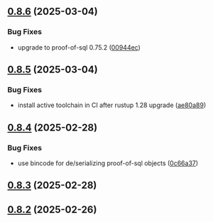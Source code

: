 ## [0.8.6](https://github.com/spaceandtimelabs/sxt-proof-of-sql-sdk/compare/v0.8.5...v0.8.6) (2025-03-04)


### Bug Fixes

* upgrade to proof-of-sql 0.75.2 ([00944ec](https://github.com/spaceandtimelabs/sxt-proof-of-sql-sdk/commit/00944ec52c622be39b696c6cfb0db7b976166b45))



## [0.8.5](https://github.com/spaceandtimelabs/sxt-proof-of-sql-sdk/compare/v0.8.4...v0.8.5) (2025-03-04)


### Bug Fixes

* install active toolchain in CI after rustup 1.28 upgrade ([ae80a89](https://github.com/spaceandtimelabs/sxt-proof-of-sql-sdk/commit/ae80a8942c8a4560a6d35ca76fcccf931062a880))



## [0.8.4](https://github.com/spaceandtimelabs/sxt-proof-of-sql-sdk/compare/v0.8.3...v0.8.4) (2025-02-28)


### Bug Fixes

* use bincode for de/serializing proof-of-sql objects ([0c66a37](https://github.com/spaceandtimelabs/sxt-proof-of-sql-sdk/commit/0c66a37dc67c02e4459f83ccc3a30984511498ca))



## [0.8.3](https://github.com/spaceandtimelabs/sxt-proof-of-sql-sdk/compare/v0.8.2...v0.8.3) (2025-02-28)



## [0.8.2](https://github.com/spaceandtimelabs/sxt-proof-of-sql-sdk/compare/v0.8.1...v0.8.2) (2025-02-26)



